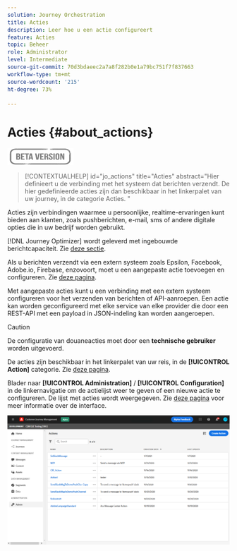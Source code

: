 ```yaml
---
solution: Journey Orchestration
title: Acties
description: Leer hoe u een actie configureert
feature: Acties
topic: Beheer
role: Administrator
level: Intermediate
source-git-commit: 70d3bdaeec2a7a8f282b0e1a79bc751f7f837663
workflow-type: tm+mt
source-wordcount: '215'
ht-degree: 73%

---
```


# Acties {#about_actions}

![](../assets/do-not-localize/badge.png)

>[!CONTEXTUALHELP]
>id="jo_actions"
>title="Acties"
>abstract="Hier definieert u de verbinding met het systeem dat berichten verzendt. De hier gedefinieerde acties zijn dan beschikbaar in het linkerpalet van uw journey, in de categorie Acties. "

Acties zijn verbindingen waarmee u persoonlijke, realtime-ervaringen kunt bieden aan klanten, zoals pushberichten, e-mail, sms of andere digitale opties die in uw bedrijf worden gebruikt.

[!DNL Journey Optimizer] wordt geleverd met ingebouwde berichtcapaciteit. Zie [deze sectie](../get-started-content.md).

Als u berichten verzendt via een extern systeem zoals Epsilon, Facebook, Adobe.io, Firebase, enzovoort, moet u een aangepaste actie toevoegen en configureren. Zie [deze pagina](../action/about-custom-action-configuration.md).

Met aangepaste acties kunt u een verbinding met een extern systeem configureren voor het verzenden van berichten of API-aanroepen. Een actie kan worden geconfigureerd met elke service van elke provider die door een REST-API met een payload in JSON-indeling kan worden aangeroepen.

>[!CAUTION]
>
>De configuratie van douaneacties moet door een **technische gebruiker** worden uitgevoerd.

De acties zijn beschikbaar in het linkerpalet van uw reis, in de **[!UICONTROL Action]** categorie. Zie [deze pagina](../building-journeys/about-journey-activities.md#action-activities).

Blader naar **[!UICONTROL Administration]** / **[!UICONTROL Configuration]** in de linkernavigatie om de actielijst weer te geven of een nieuwe actie te configureren. De lijst met acties wordt weergegeven. Zie [deze pagina](../user-interface.md) voor meer informatie over de interface.

![](../assets/custom1.png)
